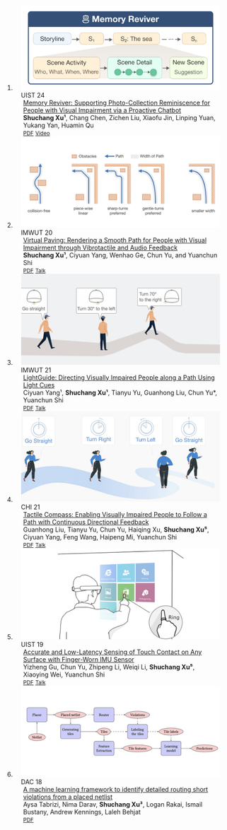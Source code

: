<div class="publications">
<ol class="bibliography">

<li>
<div class="pub-row">

  <div class="col-sm-3 abbr" style="position: relative;padding-right: 15px;padding-left: 15px;">
    <img src="assets/img/7_MemoryReviver.png" class="teaser img-fluid z-depth-1">
    <abbr class="badge">UIST 24</abbr>
  </div>

  <div class="col-sm-9" style="position: relative;padding-right: 15px;padding-left: 20px;">
    <div class="title"><a href="https://github.com/ShuchangXu/ShuchangXu.github.io/blob/master/assets/files/7_MemoryReviver.pdf">Memory Reviver: Supporting Photo-Collection Reminiscence for People with Visual Impairment via a Proactive Chatbot</a></div>
    <div class="author"><strong>Shuchang Xu¹</strong>, Chang Chen, Zichen Liu, Xiaofu Jin, Linping Yuan, Yukang Yan, Huamin Qu</div>
    <!-- <div class="periodical"><em>Proceedings of the ACM on IMWUT, 2020</em></div> -->
    <div class="links">
      <a href="https://github.com/ShuchangXu/ShuchangXu.github.io/blob/master/assets/files/7_MemoryReviver.pdf" class="btn btn-sm z-depth-0" role="button" target="_blank" style="font-size:12px;">PDF</a>
      <a href="https://raw.githubusercontent.com/ShuchangXu/ShuchangXu.github.io/master/assets/videos/7_MemoryReviver.mp4" class="btn btn-sm z-depth-0" role="button" target="_blank" style="font-size:12px;">Video</a>
    </div>
  </div>
</div>
</li>

<li>
<div class="pub-row">

  <div class="col-sm-3 abbr" style="position: relative;padding-right: 15px;padding-left: 15px;">
    <img src="assets/img/4_VirtualPaving.png" class="teaser img-fluid z-depth-1">
    <abbr class="badge">IMWUT 20</abbr>
  </div>

  <div class="col-sm-9" style="position: relative;padding-right: 15px;padding-left: 20px;">
    <div class="title"><a href="https://dl.acm.org/doi/abs/10.1145/3411814">Virtual Paving: Rendering a Smooth Path for People with Visual Impairment through Vibrotactile and Audio Feedback</a></div>
    <div class="author"><strong>Shuchang Xu¹</strong>, Ciyuan Yang, Wenhao Ge, Chun Yu, and Yuanchun Shi</div>
    <!-- <div class="periodical"><em>Proceedings of the ACM on IMWUT, 2020</em></div> -->
    <div class="links">
      <a href="https://github.com/ShuchangXu/ShuchangXu.github.io/blob/0000fdc3833bf3ff78b26ab8259944c86c65da92/assets/files/4_VirtualPaving.pdf" class="btn btn-sm z-depth-0" role="button" target="_blank" style="font-size:12px;">PDF</a>
      <a href="https://www.youtube.com/watch?v=0VDHas8I1l4" class="btn btn-sm z-depth-0" role="button" target="_blank" style="font-size:12px;">Talk</a>
    </div>
  </div>
</div>
</li>

<li>
<div class="pub-row">

  <div class="col-sm-3 abbr" style="position: relative;padding-right: 15px;padding-left: 15px;">
    <img src="assets/img/6_LightGuide.png" class="teaser img-fluid z-depth-1">
    <abbr class="badge">IMWUT 21</abbr>
  </div>

  <div class="col-sm-9" style="position: relative;padding-right: 15px;padding-left: 20px;">
    <div class="title"><a href="https://dl.acm.org/doi/10.1145/3463524">LightGuide: Directing Visually Impaired People along a Path Using Light Cues</a></div>
    <div class="author">Ciyuan Yang¹, <strong>Shuchang Xu¹</strong>, Tianyu Yu, Guanhong Liu, Chun Yu*, Yuanchun Shi</div>
    <!-- <div class="periodical"><em>Proceedings of the ACM on IMWUT, 2021</em></div> -->
    <div class="links">
      <a href="https://github.com/ShuchangXu/ShuchangXu.github.io/blob/0000fdc3833bf3ff78b26ab8259944c86c65da92/assets/files/6_LightGuide.pdf" class="btn btn-sm z-depth-0" role="button" target="_blank" style="font-size:12px;">PDF</a>
      <a href="https://youtu.be/VxyO71kiZ1s?si=ulgRWvXQfdWAco6U" class="btn btn-sm z-depth-0" role="button" target="_blank" style="font-size:12px;">Talk</a>
    </div>
  </div>
</div>
</li>

<li>
<div class="pub-row">

  <div class="col-sm-3 abbr" style="position: relative;padding-right: 15px;padding-left: 15px;">
    <img src="assets/img/5_TactileCompass.png" class="teaser img-fluid z-depth-1">
    <abbr class="badge">CHI 21</abbr>
  </div>

  <div class="col-sm-9" style="position: relative;padding-right: 15px;padding-left: 20px;">
    <div class="title"><a href="https://dl.acm.org/doi/abs/10.1145/3411764.3445644">Tactile Compass: Enabling Visually Impaired People to Follow a Path with Continuous Directional Feedback</a></div>
    <div class="author">Guanhong Liu, Tianyu Yu, Chun Yu, Haiqing Xu, <strong>Shuchang Xu⁵</strong>, Ciyuan Yang, Feng Wang, Haipeng Mi, Yuanchun Shi</div>
    <!-- <div class="periodical"><em>Proceedings of the CHI Conference, 2021</em></div> -->
    <div class="links">
      <a href="https://github.com/ShuchangXu/ShuchangXu.github.io/blob/0000fdc3833bf3ff78b26ab8259944c86c65da92/assets/files/5_TactileCompass.pdf" class="btn btn-sm z-depth-0" role="button" target="_blank" style="font-size:12px;">PDF</a>
      <a href="https://youtu.be/esd5_9PWTfU?si=zOho0wIWVlPLNnkp" class="btn btn-sm z-depth-0" role="button" target="_blank" style="font-size:12px;">Talk</a>
    </div>
  </div>
</div>
</li>

<li>
<div class="pub-row">

  <div class="col-sm-3 abbr" style="position: relative;padding-right: 15px;padding-left: 15px;">
    <img src="assets/img/3_TappingRing.png" class="teaser img-fluid z-depth-1">
    <abbr class="badge">UIST 19</abbr>
  </div>

  <div class="col-sm-9" style="position: relative;padding-right: 15px;padding-left: 20px;">
    <div class="title"><a href="https://dl.acm.org/doi/abs/10.1145/3332165.3347947">Accurate and Low-Latency Sensing of Touch Contact on Any Surface with Finger-Worn IMU Sensor</a></div>
    <div class="author">Yizheng Gu, Chun Yu, Zhipeng Li, Weiqi Li, <strong>Shuchang Xu⁵</strong>, Xiaoying Wei, Yuanchun Shi</div>
    <!-- <div class="periodical"><em>Proceedings of the ACM Symposium on UIST, 2019</em></div> -->
    <div class="links">
      <a href="https://github.com/ShuchangXu/ShuchangXu.github.io/blob/0000fdc3833bf3ff78b26ab8259944c86c65da92/assets/files/3_TappingRing.pdf" class="btn btn-sm z-depth-0" role="button" target="_blank" style="font-size:12px;">PDF</a>
      <a href="https://www.youtube.com/watch?v=23bBnU6sDdA" class="btn btn-sm z-depth-0" role="button" target="_blank" style="font-size:12px;">Talk</a>
    </div>
  </div>
</div>
</li>

<li>
<div class="pub-row">

  <div class="col-sm-3 abbr" style="position: relative;padding-right: 15px;padding-left: 15px;">
    <img src="assets/img/1_MLRouting.png" class="teaser img-fluid z-depth-1">
    <abbr class="badge">DAC 18</abbr>
  </div>

  <div class="col-sm-9" style="position: relative;padding-right: 15px;padding-left: 20px;">
    <div class="title"><a href="https://dl.acm.org/doi/abs/10.1145/3195970.3195975">A machine learning framework to identify detailed routing short violations from a placed netlist</a></div>
    <div class="author">Aysa Tabrizi, Nima Darav, <strong>Shuchang Xu³</strong>, Logan Rakai, Ismail Bustany, Andrew Kennings, Laleh Behjat</div>
    <!-- <div class="periodical"><em>Proceedings of DAC. 2018</em></div> -->
    <div class="links">
      <a href="https://github.com/ShuchangXu/ShuchangXu.github.io/blob/0000fdc3833bf3ff78b26ab8259944c86c65da92/assets/files/1_MLRouting.pdf" class="btn btn-sm z-depth-0" role="button" target="_blank" style="font-size:12px;">PDF</a>
    </div>
  </div>
</div>
</li>

<br>

</ol>
</div>
